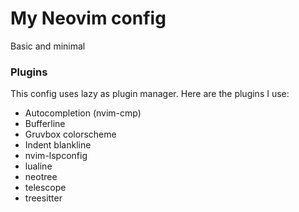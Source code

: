 # My Neovim config

Basic and minimal

### Plugins
This config uses lazy as plugin manager. Here are the plugins I use:
- Autocompletion (nvim-cmp)
- Bufferline
- Gruvbox colorscheme
- Indent blankline
- nvim-lspconfig
- lualine
- neotree
- telescope
- treesitter
